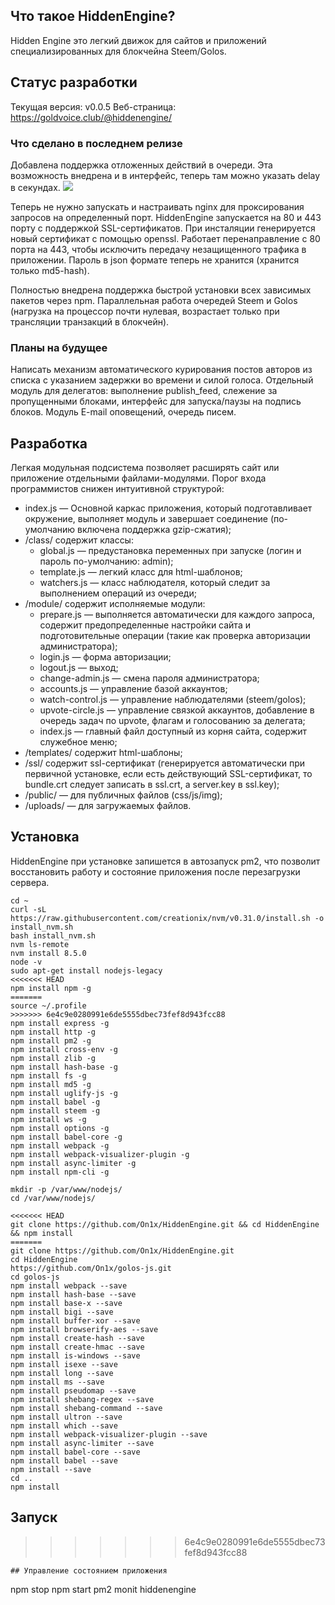 ## Что такое HiddenEngine?
Hidden Engine это легкий движок для сайтов и приложений специализированных для блокчейна Steem/Golos.
## Статус разработки
Текущая версия: v0.0.5
Веб-страница: https://goldvoice.club/@hiddenengine/

### Что сделано в последнем релизе
Добавлена поддержка отложенных действий в очереди. Эта возможность внедрена и в интерфейс, теперь там можно указать delay в секундах.
![](http://on1x.com/screen/09-2017/90f9-514e.png)

Теперь не нужно запускать и настраивать nginx для проксирования запросов на определенный порт. HiddenEngine запускается на 80 и 443 порту с поддержкой SSL-сертификатов. При инсталяции генерируется новый сертификат с помощью openssl. Работает перенаправление с 80 порта на 443, чтобы исключить передачу незащищенного трафика в приложении. Пароль в json формате теперь не хранится (хранится только md5-hash).

Полностью внедрена поддержка быстрой установки всех зависимых пакетов через npm. Параллельная работа очередей Steem и Golos (нагрузка на процессор почти нулевая, возрастает только при трансляции транзакций в блокчейн).

### Планы на будущее
Написать механизм автоматического курирования постов авторов из списка с указанием задержки во времени и силой голоса.
Отдельный модуль для делегатов: выполнение publish_feed, слежение за пропущенными блоками, интерфейс для запуска/паузы на подпись блоков.
Модуль E-mail оповещений, очередь писем.

## Разработка
Легкая модульная подсистема позволяет расширять сайт или приложение отдельными файлами-модулями. Порог входа программистов снижен интуитивной структурой:
- index.js &mdash; Основной каркас приложения, который подготавливает окружение, выполняет модуль и завершает соединение (по-умолчанию включена поддержка gzip-сжатия);
- /class/ содержит классы:
	- global.js &mdash; предустановка переменных при запуске (логин и пароль по-умолчанию: admin);
	- template.js &mdash; легкий класс для html-шаблонов;
	- watchers.js &mdash; класс наблюдателя, который следит за выполнением операций из очереди;
- /module/ содержит исполняемые модули:
	- prepare.js &mdash; выполняется автоматически для каждого запроса, содержит предопределенные настройки сайта и подготовительные операции (такие как проверка авторизации администратора);
	- login.js &mdash; форма авторизации;
	- logout.js &mdash; выход;
	- change-admin.js &mdash; смена пароля администратора;
	- accounts.js &mdash; управление базой аккаунтов;
	- watch-control.js &mdash; управление наблюдателями (steem/golos);
	- upvote-circle.js &mdash; управление связкой аккаунтов, добавление в очередь задач по upvote, флагам и голосованию за делегата;
	- index.js &mdash; главный файл доступный из корня сайта, содержит служебное меню;
- /templates/ содержит html-шаблоны;
- /ssl/ содержит ssl-сертификат (генерируется автоматически при первичной установке, если есть действующий SSL-сертификат, то bundle.crt следует записать в ssl.crt, а server.key в ssl.key);
- /public/ &mdash; для публичных файлов (css/js/img);
- /uploads/ &mdash; для загружаемых файлов.

## Установка
HiddenEngine при установке запишется в автозапуск pm2, что позволит восстановить работу и состояние приложения после перезагрузки сервера.
```
cd ~
curl -sL https://raw.githubusercontent.com/creationix/nvm/v0.31.0/install.sh -o install_nvm.sh
bash install_nvm.sh
nvm ls-remote
nvm install 8.5.0
node -v
sudo apt-get install nodejs-legacy
<<<<<<< HEAD
npm install npm -g
=======
source ~/.profile
>>>>>>> 6e4c9e0280991e6de5555dbec73fef8d943fcc88
npm install express -g
npm install http -g
npm install pm2 -g
npm install cross-env -g
npm install zlib -g
npm install hash-base -g
npm install fs -g
npm install md5 -g
npm install uglify-js -g
npm install babel -g
npm install steem -g
npm install ws -g
npm install options -g
npm install babel-core -g
npm install webpack -g
npm install webpack-visualizer-plugin -g
npm install async-limiter -g
npm install npm-cli -g

mkdir -p /var/www/nodejs/
cd /var/www/nodejs/

<<<<<<< HEAD
git clone https://github.com/On1x/HiddenEngine.git && cd HiddenEngine && npm install
=======
git clone https://github.com/On1x/HiddenEngine.git
cd HiddenEngine
https://github.com/On1x/golos-js.git
cd golos-js
npm install webpack --save
npm install hash-base --save
npm install base-x --save
npm install bigi --save
npm install buffer-xor --save
npm install browserify-aes --save
npm install create-hash --save
npm install create-hmac --save
npm install is-windows --save
npm install isexe --save
npm install long --save
npm install ms --save
npm install pseudomap --save
npm install shebang-regex --save
npm install shebang-command --save
npm install ultron --save
npm install which --save
npm install webpack-visualizer-plugin --save
npm install async-limiter --save
npm install babel-core --save
npm install babel --save
npm install --save
cd ..
npm install
```
## Запуск
>>>>>>> 6e4c9e0280991e6de5555dbec73fef8d943fcc88
```
## Управление состоянием приложения
```
npm stop
npm start
pm2 monit hiddenengine
```